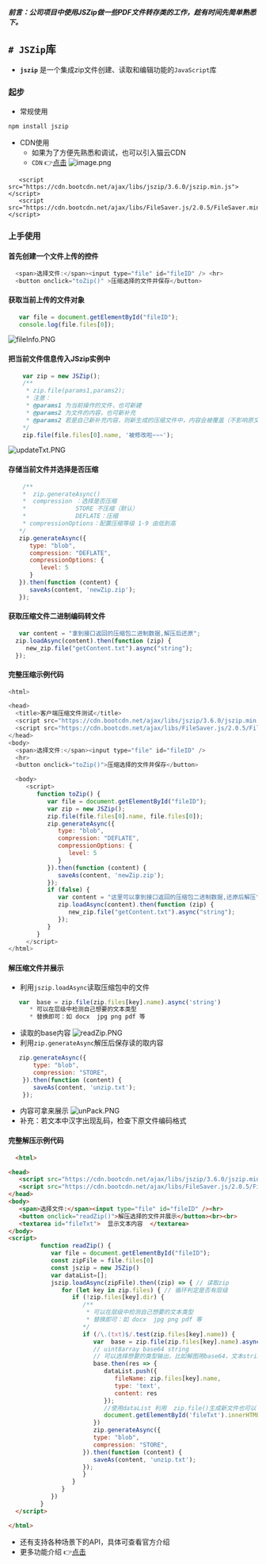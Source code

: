 ##### 前言：公司项目中使用JSZip做一些PDF文件转存类的工作，趁有时间先简单熟悉下。
## `# JSZip`库
- **`jszip`** 是一个集成zip文件创建、读取和编辑功能的`JavaScript`库
    
###  起步
- 常规使用
```javascript
npm install jszip
```
 - CDN使用
   - 如果为了方便先熟悉和调试，也可以引入猫云CDN
   -  `CDN` 👉[点击](https://www.bootcdn.cn/) ![image.png](https://p9-juejin.byteimg.com/tos-cn-i-k3u1fbpfcp/95c7cc080a954ca1aae8021a13c1aad5~tplv-k3u1fbpfcp-watermark.image)
```
   <script src="https://cdn.bootcdn.net/ajax/libs/jszip/3.6.0/jszip.min.js"></script>
   <script src="https://cdn.bootcdn.net/ajax/libs/FileSaver.js/2.0.5/FileSaver.min.js"></script>
```
###  上手使用
   #### 首先创建一个文件上传的控件
   ```javascript
     <span>选择文件:</span><input type="file" id="fileID" /> <hr>
     <button onclick="toZip()" >压缩选择的文件并保存</button>
   ```
   #### 获取当前上传的文件对象
   ```javascript
      var file = document.getElementById("fileID");
      console.log(file.files[0]);
   ```
  ![fileInfo.PNG](https://p1-juejin.byteimg.com/tos-cn-i-k3u1fbpfcp/45247beffea6478bb550432cb380bcd2~tplv-k3u1fbpfcp-watermark.image)
  #### 把当前文件信息传入JSzip实例中
  ```javascript
      var zip = new JSZip();
      /**
       * zip.file(params1,params2);
       * 注意：
       * @params1 为当前操作的文件，也可新建
       * @params2 为文件的内容，也可新补充 
       * @params2 若是自己新补充内容，则新生成的压缩文件中，内容会被覆盖（不影响原文件）
      */
      zip.file(file.files[0].name, '被修改啦~~~');
  ```
![updateTxt.PNG](https://p1-juejin.byteimg.com/tos-cn-i-k3u1fbpfcp/4774089002d843638acf2d549a889476~tplv-k3u1fbpfcp-watermark.image)
 #### 存储当前文件并选择是否压缩
 ```JavaScript
     /**
     *  zip.generateAsync()
     *  compression ：选择是否压缩 
     *              STORE 不压缩（默认）
     *              DEFLATE：压缩
     * compressionOptions：配置压缩等级 1-9 由低到高
    */
    zip.generateAsync({
       type: "blob",
       compression: "DEFLATE", 
       compressionOptions: {
          level: 5 
       }
    }).then(function (content) {
       saveAs(content, 'newZip.zip');
    });
 ```
 #### 获取压缩文件二进制编码转文件
 ```JavaScript
    var content = "拿到接口返回的压缩包二进制数据,解压后还原";
   zip.loadAsync(content).then(function (zip) {
      new_zip.file("getContent.txt").async("string");
   });
 ```
 #### 完整压缩示例代码
 ```javascript
<html>

<head>
   <title>客户端压缩文件测试</title>
   <script src="https://cdn.bootcdn.net/ajax/libs/jszip/3.6.0/jszip.min.js"></script>
   <script src="https://cdn.bootcdn.net/ajax/libs/FileSaver.js/2.0.5/FileSaver.min.js"></script>
</head>
<body>
   <span>选择文件:</span><input type="file" id="fileID" />
   <hr>
   <button onclick="toZip()">压缩选择的文件并保存</button>

   <body>
      <script>
         function toZip() {
            var file = document.getElementById("fileID");
            var zip = new JSZip();
            zip.file(file.files[0].name, file.files[0]);
            zip.generateAsync({
               type: "blob",
               compression: "DEFLATE", 
               compressionOptions: {
                  level: 5 
               }
            }).then(function (content) {
               saveAs(content, 'newZip.zip');
            });
            if (false) {
               var content = "这里可以拿到接口返回的压缩包二进制数据,还原后解压";
               zip.loadAsync(content).then(function (zip) {
                  new_zip.file("getContent.txt").async("string");
               });
            }
         }
      </script>
</html>
 ```
#### 解压缩文件并展示
   - 利用`jszip.loadAsync`读取压缩包中的文件
   ```javascript
      var  base = zip.file(zip.files[key].name).async('string') 
         * 可以在层级中检测自己想要的文本类型
         * 替换即可：如 docx  jpg png pdf 等
   ```
   - 读取的base内容
   ![readZip.PNG](https://p9-juejin.byteimg.com/tos-cn-i-k3u1fbpfcp/2219a98a3fe3436b8ebcc30227790fd4~tplv-k3u1fbpfcp-watermark.image)
   - 利用`zip.generateAsync`解压后保存读的取内容
   ```javascript
      zip.generateAsync({
          type: "blob",
          compression: "STORE",
       }).then(function (content) {
          saveAs(content, 'unzip.txt');
       });
   ```
  - 内容可拿来展示
  ![unPack.PNG](https://p9-juejin.byteimg.com/tos-cn-i-k3u1fbpfcp/1f3252d3db864d13bc0018ac8326c4a1~tplv-k3u1fbpfcp-watermark.image)
  - 补充：若文本中汉字出现乱码，检查下原文件编码格式
  #### 完整解压示例代码
```html
  <html>

<head>
   <script src="https://cdn.bootcdn.net/ajax/libs/jszip/3.6.0/jszip.min.js"></script>
   <script src="https://cdn.bootcdn.net/ajax/libs/FileSaver.js/2.0.5/FileSaver.min.js"></script>
</head>
<body>
   <span>选择文件:</span><input type="file" id="fileID" /><hr>
   <button onclick="readZip()">解压选择的文件并展示</button><br><br>
   <textarea id="fileTxt">  显示文本内容  </textarea>
</body>
<script>
         function readZip() {
            var file = document.getElementById("fileID");
            const zipFile = file.files[0]
            const jszip = new JSZip()
            var dataList=[];
            jszip.loadAsync(zipFile).then((zip) => { // 读取zip
               for (let key in zip.files) { // 循环判定是否有层级
                  if (!zip.files[key].dir) {
                     /**
                      * 可以在层级中检测自己想要的文本类型
                      * 替换即可：如 docx  jpg png pdf 等
                     */
                     if (/\.(txt)$/.test(zip.files[key].name)) { 
                        var  base = zip.file(zip.files[key].name).async('string') 
                        // uint8array base64 string
                        // 可以选择想要的类型输出，比如解图用base64，文本string等
                        base.then(res => {
                           dataList.push({
                              fileName: zip.files[key].name,
                              type: 'text',
                              content: res
                           });
                           //使用dataList 利用  zip.file()生成新文件也可以
                           document.getElementById('fileTxt').innerHTML = res;
                        })
                        zip.generateAsync({
                        type: "blob",
                        compression: "STORE", 
                     }).then(function (content) {
                        saveAs(content, 'unzip.txt');
                     });
                     }
                  }
               }
            })
         }
  </script>

</html>
  ```
- 还有支持各种场景下的API，具体可查看官方介绍     
- 更多功能介绍  👉[点击](https://stuk.github.io/jszip/documentation/examples.html) 
